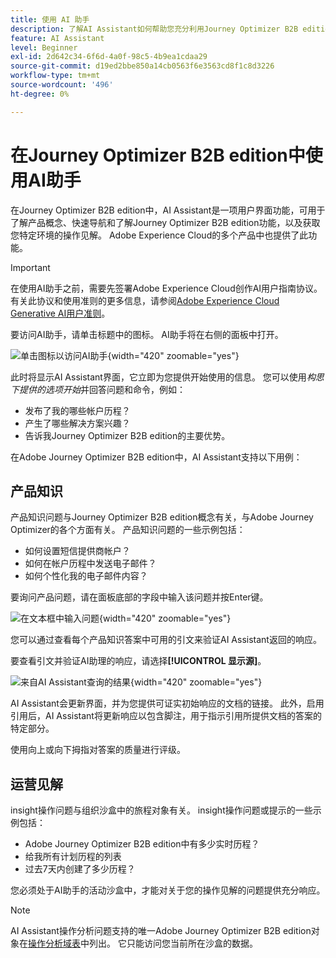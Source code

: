 ```yaml
---
title: 使用 AI 助手
description: 了解AI Assistant如何帮助您充分利用Journey Optimizer B2B edition功能。
feature: AI Assistant
level: Beginner
exl-id: 2d642c34-6f6d-4a0f-98c5-4b9ea1cdaa29
source-git-commit: d19ed2bbe850a14cb0563f6e3563cd8f1c8d3226
workflow-type: tm+mt
source-wordcount: '496'
ht-degree: 0%

---
```


# 在Journey Optimizer B2B edition中使用AI助手

在Journey Optimizer B2B edition中，AI Assistant是一项用户界面功能，可用于了解产品概念、快速导航和了解Journey Optimizer B2B edition功能，以及获取您特定环境的操作见解。 Adobe Experience Cloud的多个产品中也提供了此功能。

>[!IMPORTANT]
>
>在使用AI助手之前，需要先签署Adobe Experience Cloud创作AI用户指南协议。 有关此协议和使用准则的更多信息，请参阅[Adobe Experience Cloud Generative AI用户准则](https://www.adobe.com/cn/legal/licenses-terms/adobe-dx-gen-ai-user-guidelines.html)。

要访问AI助手，请单击标题中的图标。 AI助手将在右侧的面板中打开。

![单击图标以访问AI助手](./assets/ai-assistant-icon-displayed.png){width="420" zoomable="yes"}

此时将显示AI Assistant界面，它立即为您提供开始使用的信息。 您可以使用&#x200B;_构思下提供的选项开始_&#x200B;并回答问题和命令，例如：

* 发布了我的哪些帐户历程？
* 产生了哪些解决方案兴趣？
* 告诉我Journey Optimizer B2B edition的主要优势。

在Adobe Journey Optimizer B2B edition中，AI Assistant支持以下用例：

## 产品知识

产品知识问题与Journey Optimizer B2B edition概念有关，与Adobe Journey Optimizer的各个方面有关。 产品知识问题的一些示例包括：

* 如何设置短信提供商帐户？
* 如何在帐户历程中发送电子邮件？
* 如何个性化我的电子邮件内容？

要询问产品问题，请在面板底部的字段中输入该问题并按Enter键。

![在文本框中输入问题](./assets/ai-assistant-ask-question.png){width="420" zoomable="yes"}

您可以通过查看每个产品知识答案中可用的引文来验证AI Assistant返回的响应。

要查看引文并验证AI助理的响应，请选择&#x200B;**[!UICONTROL 显示源]**。

![来自AI Assistant查询的结果](./assets/ai-assistant-answer.png){width="420" zoomable="yes"}

AI Assistant会更新界面，并为您提供可证实初始响应的文档的链接。 此外，启用引用后，AI Assistant将更新响应以包含脚注，用于指示引用所提供文档的答案的特定部分。

使用向上或向下拇指对答案的质量进行评级。

## 运营见解

insight操作问题与组织沙盒中的旅程对象有关。 insight操作问题或提示的一些示例包括：

* Adobe Journey Optimizer B2B edition中有多少实时历程？
* 给我所有计划历程的列表
* 过去7天内创建了多少历程？

您必须处于AI助手的活动沙盒中，才能对关于您的操作见解的问题提供充分响应。

>[!NOTE]
>
>AI Assistant操作分析问题支持的唯一Adobe Journey Optimizer B2B edition对象在[操作分析域表](./ai-assistant-overview.md#operational-insights)中列出。 它只能访问您当前所在沙盒的数据。

<!-- Select to view an example of an operational insights question.

In the following example, AI Assistant receives the following query: _Show me dataflows that were created using the Amazon S3 source._

screen

AI Assistant responds with a table list of your dataflows and their corresponding IDs. Click the _Download_ icon ( Download icon ) to download the table as a CSV file. To view the entire table, click the _Expand_ icon ( Expand icon ).

screen

An expanded view of the table appears, providing you with a more comprehensive list of dataflows based on the parameters of your query.

screen

When prompted with an operational insights question, AI Assistant provides an explanation of how it computed the answer. In the following example, AI Assistant outlines the steps it took in order to identify the dataflows that were created using the Amazon S3 source.

screen

You can also provide filters and modifications to your questions, and you can instruct AI Assistant to render its findings based on the filters that you include. For example, you can ask AI Assistant to show you a trend of the count of segment definitions in the order of their created date, remove segment definitions with zero total profiles, and use month names instead of integers when displaying the data.

### Verify operational insights responses

You can verify each response related to operational insights questions using an SQL query that AI Assistant provides.

Select to view example of verifying operational insights responses

After receiving an answer for an operational insights question, click **[!UICONTROL Show sources]** and then select **[!UICONTROL View source query]**.

screen

When queried with an operational insights question, AI Assistant provides an SQL query that you can use to verify the process that it took to compute its answer. This source query is for verification purposes only and is not supported on Query Service.

screen  

 -->
